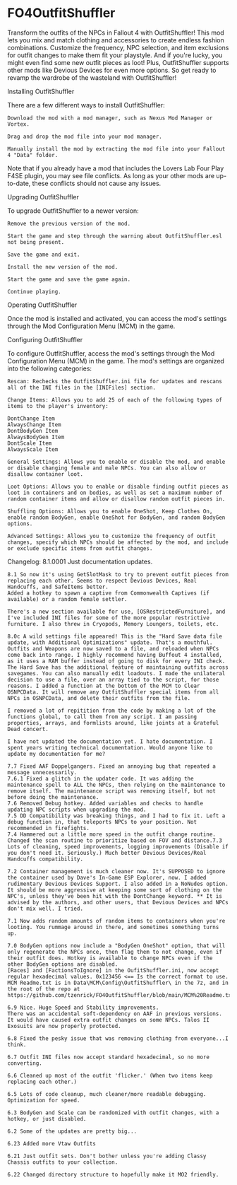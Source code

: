 # FO4OutfitShuffler
Transform the outfits of the NPCs in Fallout 4 with OutfitShuffler! This mod lets you mix and match clothing and accessories to create endless fashion combinations. Customize the frequency, NPC selection, and item exclusions for outfit changes to make them fit your playstyle. And if you're lucky, you might even find some new outfit pieces as loot! Plus, OutfitShuffler supports other mods like Devious Devices for even more options. So get ready to revamp the wardrobe of the wasteland with OutfitShuffler!

Installing OutfitShuffler

There are a few different ways to install OutfitShuffler:

    Download the mod with a mod manager, such as Nexus Mod Manager or Vortex.

    Drag and drop the mod file into your mod manager.

    Manually install the mod by extracting the mod file into your Fallout 4 "Data" folder.

Note that if you already have a mod that includes the Lovers Lab Four Play F4SE plugin, you may see file conflicts. As long as your other mods are up-to-date, these conflicts should not cause any issues.

Upgrading OutfitShuffler

To upgrade OutfitShuffler to a newer version:

    Remove the previous version of the mod.

    Start the game and step through the warning about OutfitShuffler.esl not being present.

    Save the game and exit.

    Install the new version of the mod.

    Start the game and save the game again.

    Continue playing.

Operating OutfitShuffler

Once the mod is installed and activated, you can access the mod's settings through the Mod Configuration Menu (MCM) in the game.

Configuring OutfitShuffler

To configure OutfitShuffler, access the mod's settings through the Mod Configuration Menu (MCM) in the game. The mod's settings are organized into the following categories:

    Rescan: Rechecks the OutfitShuffler.ini file for updates and rescans all of the INI files in the [INIFiles] section.

    Change Items: Allows you to add 25 of each of the following types of items to the player's inventory:

    DontChange Item
    AlwaysChange Item
    DontBodyGen Item
    AlwaysBodyGen Item
    DontScale Item
    AlwaysScale Item

    General Settings: Allows you to enable or disable the mod, and enable or disable changing female and male NPCs. You can also allow or disallow container loot.

    Loot Options: Allows you to enable or disable finding outfit pieces as loot in containers and on bodies, as well as set a maximum number of random container items and allow or disallow random outfit pieces in.

    Shuffling Options: Allows you to enable OneShot, Keep Clothes On, enable random BodyGen, enable OneShot for BodyGen, and random BodyGen options.

    Advanced Settings: Allows you to customize the frequency of outfit changes, specify which NPCs should be affected by the mod, and include or exclude specific items from outfit changes.
	
Changelog:
	8.1.0001 Just documentation updates. 
	
	8.1 So now it's using GetSlotMask to try to prevent outfit pieces from replacing each other. Seems to respect Devious Devices, Real Handcuffs, and SafeItems better.
	Added a hotkey to spawn a captive from Commonwealth Captives (if available) or a random female settler.

	There's a new section available for use, [OSRestrictedFurniture], and I've included INI files for some of the more popular restrictive furniture. I also threw in Cryopods, Memory Loungers, toilets, etc.

	8.0c A wild settings file appeared! This is the "Hard Save data file update, with Additional Optimizations" update. That's a mouthful. Outfits and Weapons are now saved to a file, and reloaded when NPCs come back into range. I highly recommend having Buffout 4 installed, as it uses a RAM buffer instead of going to disk for every INI check. The Hard Save has the additional feature of maintaining outfits across savegames. You can also manually edit loadouts. I made the unilateral decision to use a file, over an array tied to the script, for those reasons. I added a function at the bottom of the MCM to Clear OSNPCData. It will remove any OutfitShuffler special items from all NPCs in OSNPCData, and delete their outfits from the file.

	I removed a lot of repitition from the code by making a lot of the functions global, to call them from any script. I am passing properties, arrays, and formlists around, like joints at a Grateful Dead concert.

	I have not updated the documentation yet. I hate documentation. I spent years writing technical documentation. Would anyone like to update my documentation for me?

	7.7 Fixed AAF Doppelgangers. Fixed an annoying bug that repeated a message unnecessarily.
	7.6.1 Fixed a glitch in the updater code. It was adding the maintenance spell to ALL the NPCs, then relying on the maintenance to remove itself. The maintenance script was removing itself, but not before doing the maintenance.
	7.6 Removed Debug hotkey. Added variables and checks to handle updating NPC scripts when upgrading the mod.
	7.5 DD Compatibility was breaking things, and I had to fix it. Left a debug function in, that teleports NPCs to your position. Not recommended in firefights.
	7.4 Hammered out a little more speed in the outfit change routine.  Changed the scan routine to prioritize based on FOV and distance.7.3 Lots of cleaning, speed improvements, logging improvements (Disable if you don't need it. Seriously.) Much better Devious Devices/Real Handcuffs compatibility.

	7.2 Container management is much cleaner now. It's SUPPOSED to ignore the container used by Dave's In-Game ESP Explorer, now. I added rudimentary Devious Devices Support. I also added in a NoNudes option. It should be more aggressive at keeping some sort of clothing on the NPC's, unless they've been hit with the DontChange keyword. ** It is advised by the authors, and other users, that Devious Devices and NPCs don't mix well. I tried.

	7.1 Now adds random amounts of random items to containers when you're looting. You rummage around in there, and sometimes something turns up.

	7.0 BodyGen options now include a "BodyGen OneShot" option, that will only regenerate the NPCs once, then flag them to not change, even if their outfit does. Hotkey is available to change NPCs even if the other BodyGen options are disabled.
	[Races] and [FactionsToIgnore] in the OufitShuffler.ini, now accept regular hexadecimal values. 0x123456 <== Is the correct format to use.
	MCM Readme.txt is in Data\MCM\Config\OutfitShuffler\ in the 7z, and in the root of the repo at https://github.com/tzenrick/FO4OutfitShuffler/blob/main/MCM%20Readme.txt

	6.9 Nice. Huge Speed and Stability improvements.
	There was an accidental soft-dependency on AAF in previous versions. It would have caused extra outfit changes on some NPCs. Talos II Exosuits are now properly protected.

	6.8 Fixed the pesky issue that was removing clothing from everyone...I think.

	6.7 Outfit INI files now accept standard hexadecimal, so no more converting.

	6.6 Cleaned up most of the outfit 'flicker.' (When two items keep replacing each other.)

	6.5 Lots of code cleanup, much cleaner/more readable debugging. Optimization for speed.

	6.3 BodyGen and Scale can be randomized with outfit changes, with a hotkey, or just disabled.

	6.2 Some of the updates are pretty big...

	6.23 Added more Vtaw Outfits

	6.21 Just outfit sets. Don't bother unless you're adding Classy Chassis outfits to your collection.

	6.22 Changed directory structure to hopefully make it MO2 friendly.
